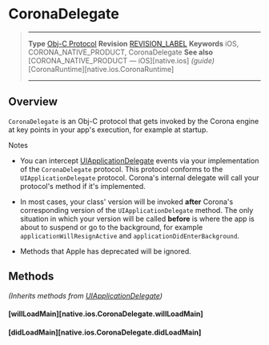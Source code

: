 # CoronaDelegate

> --------------------- ------------------------------------------------------------------------------------------
> __Type__              [Obj-C Protocol](https://developer.apple.com/reference/objectivec/protocol)
> __Revision__          [REVISION_LABEL](REVISION_URL)
> __Keywords__          iOS, CORONA_NATIVE_PRODUCT, CoronaDelegate
> __See also__          [CORONA_NATIVE_PRODUCT &mdash; iOS][native.ios] _(guide)_
>						[CoronaRuntime][native.ios.CoronaRuntime]
> --------------------- ------------------------------------------------------------------------------------------

## Overview

`CoronaDelegate` is an Obj-C protocol that gets invoked by the Corona engine at key points in your app's execution, for example at startup.

<div class="guide-notebox">
<div class="notebox-title">Notes</div>

* You can intercept [UIApplicationDelegate](https://developer.apple.com/reference/uikit/uiapplicationdelegate) events via your implementation of the `CoronaDelegate` protocol. This protocol conforms to the `UIApplicationDelegate` protocol. Corona's internal delegate will call your protocol's method if it's implemented.

* In most cases, your class' version will be invoked __after__ Corona's corresponding version of the `UIApplicationDelegate` method. The only situation in which your version will be called __before__ is where the app is about to suspend or go to the background, for example `applicationWillResignActive` and `applicationDidEnterBackground`.

* Methods that Apple has deprecated will be ignored.

</div>


## Methods

_(Inherits methods from [UIApplicationDelegate](https://developer.apple.com/reference/uikit/uiapplicationdelegate))_

#### [willLoadMain][native.ios.CoronaDelegate.willLoadMain]

#### [didLoadMain][native.ios.CoronaDelegate.didLoadMain]
